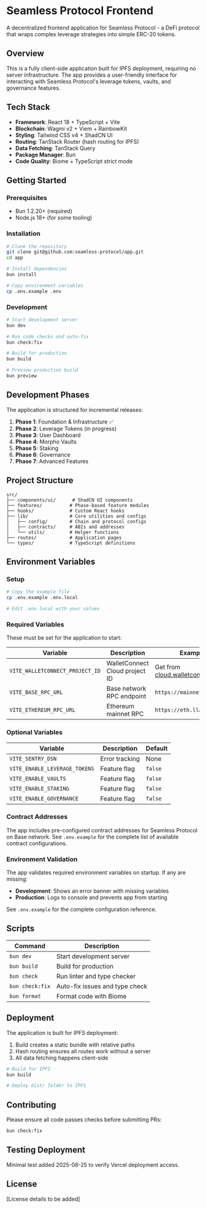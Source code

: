 # Seamless Protocol Frontend

A decentralized frontend application for Seamless Protocol - a DeFi protocol that wraps complex leverage strategies into simple ERC-20 tokens.

## Overview

This is a fully client-side application built for IPFS deployment, requiring no server infrastructure. The app provides a user-friendly interface for interacting with Seamless Protocol's leverage tokens, vaults, and governance features.

## Tech Stack

- **Framework**: React 18 + TypeScript + Vite
- **Blockchain**: Wagmi v2 + Viem + RainbowKit
- **Styling**: Tailwind CSS v4 + ShadCN UI
- **Routing**: TanStack Router (hash routing for IPFS)
- **Data Fetching**: TanStack Query
- **Package Manager**: Bun
- **Code Quality**: Biome + TypeScript strict mode

## Getting Started

### Prerequisites

- Bun 1.2.20+ (required)
- Node.js 18+ (for some tooling)

### Installation

```bash
# Clone the repository
git clone git@github.com:seamless-protocol/app.git
cd app

# Install dependencies
bun install

# Copy environment variables
cp .env.example .env
```

### Development

```bash
# Start development server
bun dev

# Run code checks and auto-fix
bun check:fix

# Build for production
bun build

# Preview production build
bun preview
```

## Development Phases

The application is structured for incremental releases:

1. **Phase 1**: Foundation & Infrastructure ✅
2. **Phase 2**: Leverage Tokens (in progress)
3. **Phase 3**: User Dashboard
4. **Phase 4**: Morpho Vaults
5. **Phase 5**: Staking
6. **Phase 6**: Governance
7. **Phase 7**: Advanced Features

## Project Structure

```
src/
├── components/ui/      # ShadCN UI components
├── features/          # Phase-based feature modules
├── hooks/             # Custom React hooks
├── lib/               # Core utilities and configs
│   ├── config/        # Chain and protocol configs
│   ├── contracts/     # ABIs and addresses
│   └── utils/         # Helper functions
├── routes/            # Application pages
└── types/             # TypeScript definitions
```

## Environment Variables

### Setup

```bash
# Copy the example file
cp .env.example .env.local

# Edit .env.local with your values
```

### Required Variables

These must be set for the application to start:

| Variable | Description | Example |
|----------|-------------|---------|
| `VITE_WALLETCONNECT_PROJECT_ID` | WalletConnect Cloud project ID | Get from [cloud.walletconnect.com](https://cloud.walletconnect.com/) |
| `VITE_BASE_RPC_URL` | Base network RPC endpoint | `https://mainnet.base.org` |
| `VITE_ETHEREUM_RPC_URL` | Ethereum mainnet RPC | `https://eth.llamarpc.com` |

### Optional Variables

| Variable | Description | Default |
|----------|-------------|---------|
| `VITE_SENTRY_DSN` | Error tracking | None |
| `VITE_ENABLE_LEVERAGE_TOKENS` | Feature flag | `false` |
| `VITE_ENABLE_VAULTS` | Feature flag | `false` |
| `VITE_ENABLE_STAKING` | Feature flag | `false` |
| `VITE_ENABLE_GOVERNANCE` | Feature flag | `false` |

### Contract Addresses

The app includes pre-configured contract addresses for Seamless Protocol on Base network. See `.env.example` for the complete list of available contract configurations.

### Environment Validation

The app validates required environment variables on startup. If any are missing:
- **Development**: Shows an error banner with missing variables
- **Production**: Logs to console and prevents app from starting

See `.env.example` for the complete configuration reference.

## Scripts

| Command | Description |
|---------|-------------|
| `bun dev` | Start development server |
| `bun build` | Build for production |
| `bun check` | Run linter and type checker |
| `bun check:fix` | Auto-fix issues and type check |
| `bun format` | Format code with Biome |

## Deployment

The application is built for IPFS deployment:

1. Build creates a static bundle with relative paths
2. Hash routing ensures all routes work without a server
3. All data fetching happens client-side

```bash
# Build for IPFS
bun build

# Deploy dist/ folder to IPFS
```

## Contributing

Please ensure all code passes checks before submitting PRs:

```bash
bun check:fix
```

## Testing Deployment

Minimal test added 2025-08-25 to verify Vercel deployment access.

## License

[License details to be added]